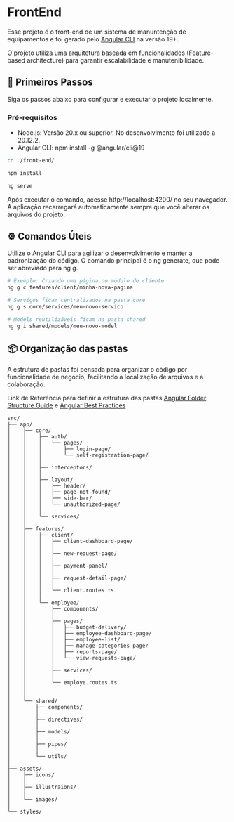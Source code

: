 # FrontEnd

Esse projeto é o front-end de um sistema de manuntenção de equipamentos e foi gerado pelo [Angular CLI](https://github.com/angular/angular-cli) na versão 19+.

O projeto utiliza uma arquitetura baseada em funcionalidades (Feature-based architecture) para garantir escalabilidade e manutenibilidade.

## 🚀 Primeiros Passos

Siga os passos abaixo para configurar e executar o projeto localmente.

### Pré-requisitos

- Node.js: Versão 20.x ou superior. No desenvolvimento foi utilizado a 20.12.2.
- Angular CLI: npm install -g @angular/cli@19

```bash
cd ./front-end/
```

```bash
npm install
```

```bash
ng serve
```

Após executar o comando, acesse http://localhost:4200/ no seu navegador. A aplicação recarregará automaticamente sempre que você alterar os arquivos do projeto.

## ⚙️ Comandos Úteis

Utilize o Angular CLI para agilizar o desenvolvimento e manter a padronização do código. O comando principal é o ng generate, que pode ser abreviado para ng g.

```bash
# Exemplo: Criando uma página no módulo de cliente
ng g c features/client/minha-nova-pagina
```

```bash
# Serviços ficam centralizados na pasta core
ng g s core/services/meu-novo-servico
```

```bash
# Models reutilizáveis ficam na pasta shared
ng g i shared/models/meu-novo-model
```

## 📦 Organização das pastas

A estrutura de pastas foi pensada para organizar o código por funcionalidade de negócio, facilitando a localização de arquivos e a colaboração. 

Link de Referência para definir a estrutura das pastas [Angular Folder Structure Guide](https://www.angular.courses/blog/angular-folder-structure-guide) e [Angular Best Practices](https://www.thinkitive.com/blog/angular-best-practices-tips-for-project-structure-and-organization/)

```
src/
├── app/
│    ├── core/
│    │    ├── auth/
│    │    │   └── pages/    
│    │    │       ├── login-page/           
│    │    │       └── self-registration-page/ 
│    │    │
│    │    ├── interceptors/
│    │    │
│    │    ├── layout/
│    │    │   ├── header/               
│    │    │   ├── page-not-found/               
│    │    │   ├── side-bar/     
│    │    │   └── unauthorized-page/    
│    │    │
│    │    └── services/
│    │
│    ├── features/
│    │    ├── client/
│    │    │   ├── client-dashboard-page/    
│    │    │   │
│    │    │   ├── new-request-page/   
│    │    │   │     
│    │    │   ├── payment-panel/
│    │    │   │
│    │    │   ├── request-detail-page/
│    │    │   │
│    │    │   └── client.routes.ts    
│    │    │
│    │    └── employee/
│    │        ├── components/  
│    │        │
│    │        ├── pages/
│    │        │   ├── budget-delivery/      
│    │        │   ├── employee-dashboard-page/
│    │        │   ├── employee-list/
│    │        │   ├── manage-categories-page/        
│    │        │   ├── reports-page/   
│    │        │   └── view-requests-page/    
│    │        │
│    │        ├── services/
│    │        │
│    │        └── employe.routes.ts         
│    │
│    │
│    └── shared/
│        ├── components/
│        │
│        ├── directives/
│        │
│        ├── models/
│        │
│        ├── pipes/
│        │
│        └── utils/
│
├── assets/
│    ├── icons/
│    │
│    ├── illustraions/
│    │
│    └── images/
│
└── styles/
```